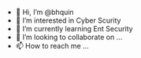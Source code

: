 - 👋 Hi, I’m @bhquin
- 👀 I’m interested in Cyber Scurity
- 🌱 I’m currently learning Ent Security
- 💞️ I’m looking to collaborate on ...
- 📫 How to reach me ...

<!---
bhquin/bhquin is a ✨ special ✨ repository because its `README.md` (this file) appears on your GitHub profile.
You can click the Preview link to take a look at your changes.
--->

